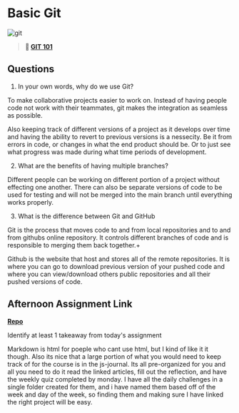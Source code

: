 # Basic Git

![git](https://git-scm.com/images/branching-illustration@2x.png)

> **📖 [GIT 101](https://codeworksacademy.com/fs-student-guide/resources/wk1/01-GIT)**

## Questions

1. In your own words, why do we use Git?

To make collaborative projects easier to work on. Instead of having people code not work with their teammates, git makes the integration as seamless as possible.

Also keeping track of different versions of a project as it develops over time and having the ability to revert to previous versions is a nessecity. Be it from errors in code, or changes in what the end product should be. Or to just see what progress was made during what time periods of development. 

2. What are the benefits of having multiple branches?

Different people can be working on different portion of a project without effecting one another. There can also be separate versions of code to be used for testing and will not be merged into the main branch until everything works properly. 

3. What is the difference between Git and GitHub

Git is the process that moves code to and from local repositories and to and from githubs online repository. It controls different branches of code and is responsible to merging them back together.+

Github is the website that host and stores all of the  remote repositories. It is where you can go to download previous version of your pushed code and where you can view/download others public repositories and all their pushed versions of code. 

## Afternoon Assignment Link

**[Repo](https://github.com/Luke-Yost/fs-journal)**

Identify at least 1 takeaway from today's assignment

Markdown is html for poeple who cant use html, but I kind of like it it though. Also its nice that a large portion of what you would need to keep track of for the course is in the js-journal. Its all pre-organized for you and all you need to do it read the linked articles, fill out the reflection, and have the weekly quiz completed by monday. I have all the daily challenges in a single folder created for them, and i have named them based off of the week and day of the week, so finding them and making sure I have linked the right project will be easy. 
